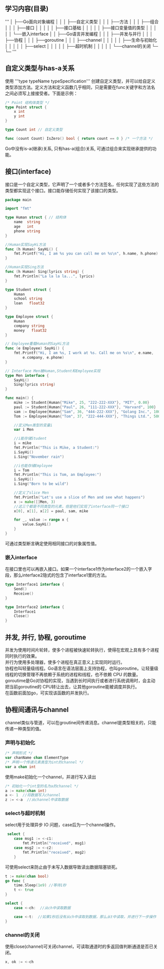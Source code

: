 
## 学习内容(目录)
'''
    │ 
    ├──Go面向对象编程
    │       │
    │       ├──自定义类型
    │       │
    │       ├──方法
    │       │
    │       ├──组合
    │       │
    │       ├──接口
    │       │     │
    │       │     ├──接口基础
    │       │     │ 
    │       │     ├──接口变量值的类型
    │       │     │ 
    │       │     └──嵌入interface
    │       │ 
    ├──Go语言并发编程
    │       │
    │       ├──并发与并行
    │       │
    │       ├──协程
    │       │
    │       ├──goroutine
    │       │
    │       ├──channel
    │       │     │
    │       │     ├──生命与初始化
    │       │     │
    │       │     ├──select
    │       │     │
    │       │     ├──超时机制
    │       │     │
    │       │     └──channel的关闭
    └─      └─
'''

## 自定义类型与has-a关系
使用 '''type typeName typeSpecification''' 创建自定义类型，并可以给自定义类型添加方法。定义方法和定义函数几乎相同，只是需要在func关键字和方法名之间必须写上接接受者。下面是示例：
```go
/* Point 结构体类型 */
type Point struct {
    x int
    y int
}

type Count int // 自定义类型

func (count Count) IsZero() bool { return count == 0 } /* 一个方法 */
```
Go中没有is-a(继承)关系, 只有has-a(组合)关系, 可通过组合来实现继承提供的功能。

## 接口(interface)
接口是一个自定义类型，它声明了一个或者多个方法签名，任何实现了这些方法的类型都实现这个接口。接口能存储任何实现了该接口的类型。
```go
package main

import "fmt"

type Human struct { // 结构体
    name  string
    age   int
    phone string
}

//Human实现SayHi方法
func (h Human) SayHi() {
    fmt.Printf("Hi, I am %s you can call me on %s\n", h.name, h.phone)
}

//Human实现Sing方法
func (h Human) Sing(lyrics string) {
    fmt.Println("La la la la...", lyrics)
}

type Student struct {
    Human
    school string
    loan   float32
}

type Employee struct {
    Human  
    company string
    money   float32
}

// Employee重载Human的SayHi方法
func (e Employee) SayHi() {
    fmt.Printf("Hi, I am %s, I work at %s. Call me on %s\n", e.name,
        e.company, e.phone)
}

// Interface Men被Human,Student和Employee实现
type Men interface {
    SayHi()
    Sing(lyrics string)
}

func main() {
    mike := Student{Human{"Mike", 25, "222-222-XXX"}, "MIT", 0.00}
    paul := Student{Human{"Paul", 26, "111-222-XXX"}, "Harvard", 100}
    sam := Employee{Human{"Sam", 36, "444-222-XXX"}, "Golang Inc.", 1000}
    Tom := Employee{Human{"Tom", 37, "222-444-XXX"}, "Things Ltd.", 5000}

    //定义Men类型的变量i
    var i Men

    //i能存储Student
    i = mike
    fmt.Println("This is Mike, a Student:")
    i.SayHi()
    i.Sing("November rain")

    //i也能存储Employee
    i = Tom
    fmt.Println("This is Tom, an Employee:")
    i.SayHi()
    i.Sing("Born to be wild")

    //定义了slice Men
    fmt.Println("Let's use a slice of Men and see what happens")
    x := make([]Men, 3)
    //这三个都是不同类型的元素，但是他们实现了interface同一个接口
    x[0], x[1], x[2] = paul, sam, mike

    for _, value := range x {
        value.SayHi()
    }
}
```
可通过类型断言确定使用相同接口的对象属性值。      

### 嵌入interface
在接口里也可以再嵌入接口。如果一个interface1作为interface2的一个嵌入字段，那么interface2隐式的包含了interface1里的方法。
```go
type Interface1 interface {
    Send()
    Receive()
}

type Interface2 interface {
    Interface1
    Close()
}
```

## 并发, 并行, 协程, goroutime
并发为使用时间片轮转，使多个进程被快速轮转执行，使得在宏观上具有多个进程同时执行的效果。    
并行为使用多处理器，使多个进程在真正意义上实现同时运行。            
协程也叫轻量级线程。Go语言在语法层面上支持协程，也叫goroutine。让轻量级线程的切换管理不再依赖于系统的进程和线程，也不依赖 CPU 的数量。     
goroutime是Go对协程的实现，当遇到长时间执行或者进行系统调用时，会主动把当前goroutine的 CPU转让出去，让其他goroutine能被调度并执行。   
在函数前面加go，可实现该函数的并发执行。

## 协程间通讯与channel
channel类似与管道，可以在groutine间传递消息。channel是类型相关的，只能传递一种类型的值。     
### 声明与初始化
```go
/* 声明形式 */
var chanName chan ElementType
/* 声明一个传递元素类型为int的channel */
var a chan int
```
使用make初始化一个channel，并进行写入读出
```go
/* 初始化一个int型的名为a的channel */
a := make(chan int)
a <- 1  //将数据写入channel
z := <-a  //从channel中读取数据
```

### select与超时机制
select用于处理异步 IO 问题，case后为一个channel操作。
```go
 select {
    case msg1 := <-c1:
        fmt.Println("received", msg1)
    case msg2 := <-c2:
        fmt.Println("received", msg2)
    }
```
可使用select来防止由于未写入数据导致读出数据阻塞锁死。
```go
t := make(chan bool)
go func {
    time.Sleep(1e9) //等待1秒
    t <- true
}

select {
    case <-ch:  //从ch中读取数据

    case <-t:  //如果1秒后没有从ch中读取到数据，那么从t中读取，并进行下一步操作
}
````

### channel的关闭
使用close(channel)可关闭channel，可读取通道时的多返回值判断通道是否已关闭。
```go
x, ok := <-ch
```
